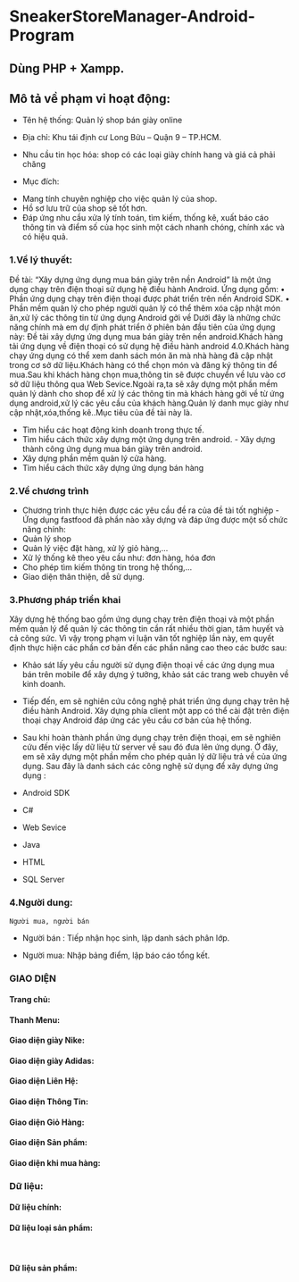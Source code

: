 # SneakerStoreManager-Android-Program
## Dùng PHP + Xampp.



## Mô tả về phạm vi hoạt động:

-	Tên hệ thống: Quản lý shop bán giày online
-	Địa chỉ: Khu tái định cư Long Bửu – Quận 9 – TP.HCM.
-	Nhu cầu tin học hóa: shop có các loại giày chính hang và giá cả phải chăng

-	Mục đích: 
+	Mang tính chuyên nghiệp cho việc quản lý của shop.
+	Hồ sơ lưu trữ của shop sẽ tốt hơn.
+	Đáp ứng nhu cầu xửa lý tính toán, tìm kiếm, thống kê, xuất báo cáo thông tin và điểm số của học sinh một cách nhanh chóng, chính xác và có hiệu quả.

### 1.Về lý thuyết:

Đề tài: “Xây dựng ứng dụng mua bán giày trên nền Android” là một ứng dụng chạy trên điện thoại sử dụng hệ điều hành Android. Ứng dụng gồm:
 • Phần ứng dụng chạy trên điện thoại được phát triển trên nền Android SDK. 
• Phần mềm quản lý cho phép người quản lý có thể thêm xóa cập nhật món ăn,xử lý các thông tin từ ứng dụng Android gởi về Dưới đây là những chức năng chính mà em dự định phát triển ở phiên bản đầu tiên của ứng dụng này: Đề tài xây dựng ứng dụng mua bán giày trên nền android.Khách hàng tải ứng dụng về điện thoại có sử dụng hệ điều hành android 4.0.Khách hàng chạy ứng dụng có thể xem danh sách món ăn mà nhà hàng đã cập nhật trong cơ sở dữ liệu.Khách hàng có thể chọn món và đăng ký thông tin để mua.Sau khi khách hàng chọn mua,thông tin sẽ được chuyển về lưu vào cơ sở dữ liệu thông qua Web Sevice.Ngoài ra,ta sẽ xây dựng một phần mềm quản lý dành cho shop để xử lý các thông tin mà khách hàng gởi về từ ứng dụng android,xử lý các yêu cầu của khách hàng.Quản lý danh mục giày như cập nhật,xóa,thống kê..Mục tiêu của đề tài này là.
 - Tìm hiểu các hoạt động kinh doanh trong thực tế. 
- Tìm hiểu cách thức xây dựng một ứng dụng trên android. - Xây dựng thành công ứng dụng mua bán giày  trên android.
 - Xây dựng phần mềm quản lý cửa hàng. 
- Tìm hiểu cách thức xây dựng ứng dụng bán hàng
 
### 2.Về chương trình
- Chương trình thực hiện được các yêu cầu đề ra của đề tài tốt nghiệp - Ứng dụng fastfood đã phần nào xây dựng và đáp ứng được một số chức năng chính:
 - Quản lý shop 
- Quản lý việc đặt hàng, xử lý giỏ hàng,… 
- Xử lý thống kê theo yêu cầu như: đơn hàng, hóa đơn 
- Cho phép tìm kiếm thông tin trong hệ thống,… 
- Giao diện thân thiện, dễ sử dụng.

###  3.Phương pháp triển khai

Xây dựng hệ thống bao gồm ứng dụng chạy trên điện thoại và một phần mềm quản lý để quản lý các thông tin cần rất nhiều thời gian, tâm huyết và cả công sức. Vì vậy trong phạm vi luận văn tốt nghiệp lần này, em quyết định thực hiện các phần cơ bản đến các phần nâng cao theo các bước sau:
 - Khảo sát lấy yêu cầu người sử dụng điện thoại về các ứng dụng mua bán trên mobile để xây dựng ý tưởng, khảo sát các trang web chuyên về kinh doanh. 
- Tiếp đến, em sẽ nghiên cứu công nghệ phát triển ứng dụng chạy trên hệ điều hành Android. Xây dựng phía client một app có thể cài đặt trên điện thoại chạy Android đáp ứng các yêu cầu cơ bản của hệ thống. 
- Sau khi hoàn thành phần ứng dụng chạy trên điện thoại, em sẽ nghiên cứu đến việc lấy dữ liệu từ server về sau đó đưa lên ứng dụng. Ở đây, em sẽ xây dựng một phần mềm cho phép quản lý dữ liệu trả về của ứng dụng. Sau đây là danh sách các công nghệ sử dụng để xây dựng ứng dụng :

 - Android SDK 
- C# 
- Web Sevice 

- Java 
- HTML
 - SQL Server 


### 4.Người dung:
	Người mua, người bán

-	Người bán : Tiếp nhận học sinh, lập danh sách phân lớp.

-	Người mua: Nhập bảng điểm, lập báo cáo tổng kết.


 
### 	GIAO DIỆN

#### Trang chủ:

 

#### Thanh Menu:

 


#### Giao diện giày Nike:

 


#### Giao diện giày Adidas:

 


#### Giao diện Liên Hệ: 
 



#### Giao diện Thông Tin:

 


#### Giao diện Giỏ Hàng:
 



#### Giao diện Sản phẩm:
 


#### Giao diện khi mua hàng:
 



### Dữ liệu:

#### Dữ liệu chính:

 



#### Dữ liệu loại sản phẩm:

 
 
#### Dữ liệu sản phẩm:

 
 


